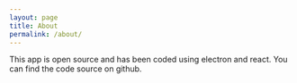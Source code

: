```yaml
---
layout: page
title: About
permalink: /about/
---
```


This app is open source and has been coded using electron and react.
You can find the code source on github.

